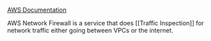 [AWS Documentation](https://aws.amazon.com/network-firewall/)

AWS Network Firewall is a service that does [[Traffic Inspection]] for network traffic either going between VPCs or the internet.